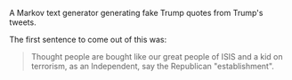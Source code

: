 A Markov text generator generating fake Trump quotes from Trump's tweets.

The first sentence to come out of this was:
> Thought people are bought like our great people of ISIS and a kid on terrorism, as an Independent, say the Republican "establishment".
